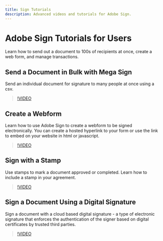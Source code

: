 ```yaml
---
title: Sign Tutorials
description: Advanced videos and tutorials for Adobe Sign.
---
```


# Adobe Sign Tutorials for Users

Learn how to send out a document to 100s of recipients at once, create a web form, and manage transactions.

## Send a Document in Bulk with Mega Sign

Send an individual document for signature to many people at once using a csv.
>[!VIDEO](https://video.tv.adobe.com/v/33655)

## Create a Webform

Learn how to use Adobe Sign to create a webform to be signed electronically. You can create a hosted hyperlink to your form or use the link to embed on your website in html or javascript.

>[!VIDEO](https://video.tv.adobe.com/v/27522/?quality=9&autoplay=true&learn=on)

## Sign with a Stamp

Use stamps to mark a document approved or completed. Learn how to include a stamp in your agreement.

>[!VIDEO](https://video.tv.adobe.com/v/20703/?quality=9&autoplay=true&learn=on)

## Sign a Document Using a Digital Signature

Sign a document with a cloud based digital signature - a type of electronic signature that enforces the authentication of the signer based on digital certificates by trusted third parties.

>[!VIDEO](https://video.tv.adobe.com/v/19638/?quality=9&autoplay=true&learn=on)



